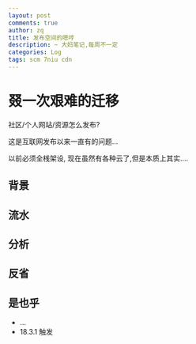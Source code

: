 ```yaml
---
layout: post
comments: true
author: zq
title: 发布空间的嗯哼
description: ~ 大妈笔记,每周不一定
categories: Log
tags: scm 7niu cdn
---
```


# 叕一次艰难的迁移

社区/个人网站/资源怎么发布?

这是互联网发布以来一直有的问题...

以前必须全桟架设, 现在虽然有各种云了,但是本质上其实....



<!--more-->



## 背景

## 流水


## 分析


## 反省

## 是也乎


- ...
- 18.3.1 触发